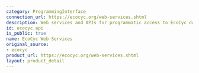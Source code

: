 ```yaml
---
category: ProgrammingInterface
connection_url: https://ecocyc.org/web-services.shtml
description: Web services and APIs for programmatic access to EcoCyc data
id: ecocyc.api
is_public: true
name: EcoCyc Web Services
original_source:
- ecocyc
product_url: https://ecocyc.org/web-services.shtml
layout: product_detail
---
```

